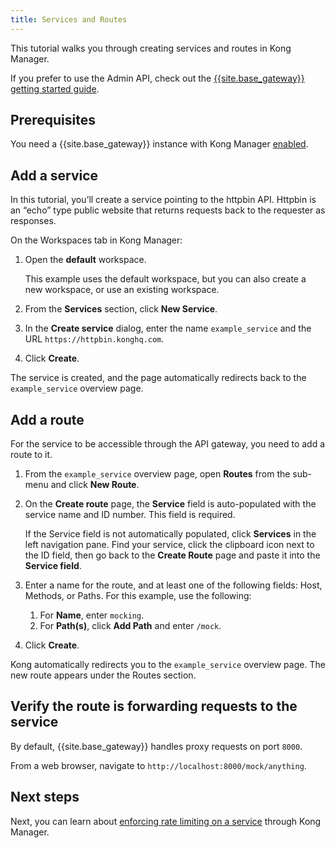 ```yaml
---
title: Services and Routes
---
```


This tutorial walks you through creating services and routes in Kong Manager.

If you prefer to use the Admin API, check out the [{{site.base_gateway}} getting started guide](/gateway/latest/get-started/configure-services-and-routes/).

## Prerequisites

You need a {{site.base_gateway}} instance with Kong Manager [enabled](/gateway/{{page.release}}/kong-manager/enable/).

## Add a service

In this tutorial, you’ll create a service pointing to the httpbin
API. Httpbin is an “echo” type public website that returns requests back to the
requester as responses.

On the Workspaces tab in Kong Manager:

1. Open the **default** workspace.

    This example uses the default workspace, but you can also create a new
    workspace, or use an existing workspace.

2. From the **Services** section, click **New Service**.

3. In the **Create service** dialog, enter the name `example_service` and the
URL `https://httpbin.konghq.com`.

4. Click **Create**.

The service is created, and the page automatically redirects back to the
`example_service` overview page.

## Add a route

For the service to be accessible through the API gateway, you need to add a
route to it.

1. From the `example_service` overview page, open **Routes** from the sub-menu
and click **New Route**.  
2. On the **Create route** page, the **Service** field is auto-populated with
    the service name and ID number. This field is required.

    If the Service field is not automatically populated, click
    **Services** in the left navigation pane. Find your service, click the
    clipboard icon next to the ID field, then go back to the **Create Route**
    page and paste it into the **Service field**.
3. Enter a name for the route, and at least one of the following fields: Host,
Methods, or Paths. For this example, use the following:
      1. For **Name**, enter `mocking`.
      2. For **Path(s)**, click **Add Path** and enter `/mock`.
4. Click **Create**.

Kong automatically redirects you to the `example_service` overview page.
The new route appears under the Routes section.

## Verify the route is forwarding requests to the service

By default, {{site.base_gateway}} handles proxy requests on port `8000`.

From a web browser, navigate to `http://localhost:8000/mock/anything`.

## Next steps

Next, you can learn about [enforcing rate limiting on a service](/gateway/{{page.release}}/kong-manager/get-started/rate-limiting/) through Kong Manager.
